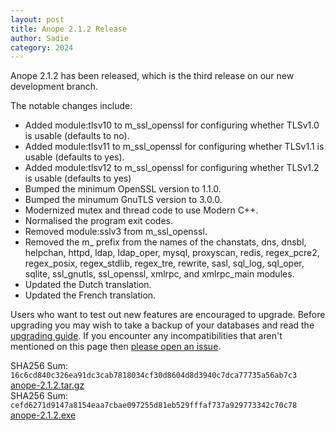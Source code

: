```yaml
---
layout: post
title: Anope 2.1.2 Release
author: Sadie
category: 2024
---
```


Anope 2.1.2 has been released, which is the third release on our new development branch.

The notable changes include:

- Added module:tlsv10 to m_ssl_openssl for configuring whether TLSv1.0 is usable (defaults to no).
- Added module:tlsv11 to m_ssl_openssl for configuring whether TLSv1.1 is usable (defaults to yes).
- Added module:tlsv12 to m_ssl_openssl for configuring whether TLSv1.2 is usable (defaults to yes)
- Bumped the minimum OpenSSL version to 1.1.0.
- Bumped the minumum GnuTLS version to 3.0.0.
- Modernized mutex and thread code to use Modern C++.
- Normalised the program exit codes.
- Removed module:sslv3 from m_ssl_openssl.
- Removed the m_ prefix from the names of the chanstats, dns, dnsbl, helpchan, httpd, ldap, ldap_oper, mysql, proxyscan, redis, regex_pcre2, regex_posix, regex_stdlib, regex_tre, rewrite, sasl, sql_log, sql_oper, sqlite, ssl_gnutls, ssl_openssl, xmlrpc, and xmlrpc_main modules.
- Updated the Dutch translation.
- Updated the French translation.

Users who want to test out new features are encouraged to upgrade. Before upgrading you may wish to take a backup of your databases and read the [upgrading guide](/upgrading.html). If you encounter any incompatibilities that aren't mentioned on this page then [please open an issue](https://github.com/anope/website/issues/new).

SHA256 Sum: `16c6cd840c326ea91dc3cab7818034cf30d8604d8d3940c7dca77735a56ab7c3` [anope-2.1.2.tar.gz](https://github.com/anope/anope/archive/refs/tags/2.1.2.tar.gz)
\
SHA256 Sum: `cefd6271d9147a8154eaa7cbae097255d81eb529fffaf737a929773342c70c78` [anope-2.1.2.exe](https://github.com/anope/anope/releases/download/2.1.2/anope-2.1.2.exe)
